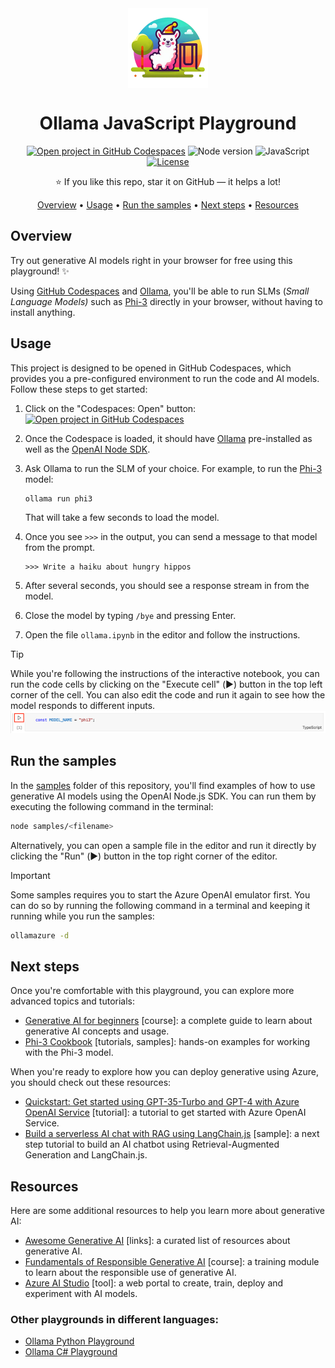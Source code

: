 <div align="center">

<img src="./docs/images/playground.png" alt="" align="center" height="128" />

# Ollama JavaScript Playground

[![Open project in GitHub Codespaces](https://img.shields.io/badge/Codespaces-Open-blue?style=flat-square&logo=github)](https://github.com/codespaces/new/sinedied/ollama-javascript-playground?hide_repo_select=true&ref=main&quickstart=true)
![Node version](https://img.shields.io/badge/Node.js-20+-grass?style=flat-square)
![JavaScript](https://img.shields.io/badge/JavaScript-yellow?style=flat-square&logo=javascript&logoColor=white)
[![License](https://img.shields.io/badge/License-MIT-orange?style=flat-square)](LICENSE)

⭐ If you like this repo, star it on GitHub — it helps a lot!

[Overview](#overview) • [Usage](#usage) • [Run the samples](#run-the-samples) • [Next steps](#next-steps) • [Resources](#resources)

</div>

## Overview

Try out generative AI models right in your browser for free using this playground! ✨

Using [GitHub Codespaces](https://github.com/features/codespaces) and [Ollama](https://ollama.com), you'll be able to run SLMs (*Small Language Models)* such as [Phi-3](https://huggingface.co/microsoft/Phi-3-mini-128k-instruct) directly in your browser, without having to install anything.
 
## Usage

This project is designed to be opened in GitHub Codespaces, which provides you a pre-configured environment to run the code and AI models. Follow these steps to get started:

1. Click on the "Codespaces: Open" button:<br>[![Open project in GitHub Codespaces](https://img.shields.io/badge/Codespaces-Open-blue?style=flat-square&logo=github)](https://github.com/codespaces/new/sinedied/ollama-javascript-playground?hide_repo_select=true&ref=main&quickstart=true)
2. Once the Codespace is loaded, it should have [Ollama](https://ollama.com/) pre-installed as well as the [OpenAI Node SDK](https://github.com/openai/openai-node).
3. Ask Ollama to run the SLM of your choice. For example, to run the [Phi-3](https://ollama.com/library/phi3) model:

    ```bash
    ollama run phi3
    ```

    That will take a few seconds to load the model.
4. Once you see `>>>` in the output, you can send a message to that model from the prompt.

    ```shell
    >>> Write a haiku about hungry hippos
    ```
5. After several seconds, you should see a response stream in from the model.
6. Close the model by typing `/bye` and pressing Enter.
7. Open the file `ollama.ipynb` in the editor and follow the instructions.

> [!TIP]
> While you're following the instructions of the interactive notebook, you can run the code cells by clicking on the "Execute cell" (▶️) button in the top left corner of the cell. You can also edit the code and run it again to see how the model responds to different inputs.
> ![Screenshot of a code cell highlighting the "executing cell" button](./docs/images/execute-cell.png)

## Run the samples

In the [samples](./samples) folder of this repository, you'll find examples of how to use generative AI models using the OpenAI Node.js SDK. You can run them by executing the following command in the terminal:

```bash
node samples/<filename>
```

Alternatively, you can open a sample file in the editor and run it directly by clicking the "Run" (▶️) button in the top right corner of the editor.

> [!IMPORTANT]
> Some samples requires you to start the Azure OpenAI emulator first. You can do so by running the following command in a terminal and keeping it running while you run the samples:
> ```bash
> ollamazure -d
> ```

## Next steps

Once you're comfortable with this playground, you can explore more advanced topics and tutorials:
- [Generative AI for beginners](https://github.com/microsoft/generative-ai-for-beginners) [course]: a complete guide to learn about generative AI concepts and usage.
- [Phi-3 Cookbook](https://github.com/microsoft/Phi-3CookBook) [tutorials, samples]: hands-on examples for working with the Phi-3 model.

When you're ready to explore how you can deploy generative using Azure, you should check out these resources:
- [Quickstart: Get started using GPT-35-Turbo and GPT-4 with Azure OpenAI Service](https://learn.microsoft.com/azure/ai-services/openai/chatgpt-quickstart?tabs=command-line%2Cpython-new&pivots=programming-language-javascript) [tutorial]: a tutorial to get started with Azure OpenAI Service.
- [Build a serverless AI chat with RAG using LangChain.js](https://techcommunity.microsoft.com/t5/apps-on-azure-blog/build-a-serverless-ai-chat-with-rag-using-langchain-js/ba-p/4111041) [sample]: a next step tutorial to build an AI chatbot using Retrieval-Augmented Generation and LangChain.js.

## Resources

Here are some additional resources to help you learn more about generative AI:
- [Awesome Generative AI](https://github.com/steven2358/awesome-generative-ai) [links]: a curated list of resources about generative AI.
- [Fundamentals of Responsible Generative AI](https://learn.microsoft.com/training/modules/responsible-generative-ai/) [course]: a training module to learn about the responsible use of generative AI.
- [Azure AI Studio](https://ai.azure.com/) [tool]: a web portal to create, train, deploy and experiment with AI models.

### Other playgrounds in different languages:
- [Ollama Python Playground](https://github.com/pamelafox/ollama-python-playground/)
- [Ollama C# Playground](https://github.com/elbruno/Ollama-CSharp-Playground)
